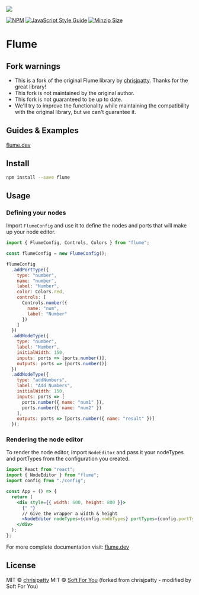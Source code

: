 ![](https://raw.githubusercontent.com/chrisjpatty/flume/master/logo.png?token=ADRZXI4TFKM3FXBEBQHQURK6QIJ6Q)

[![NPM](https://img.shields.io/npm/v/flume.svg)](https://www.npmjs.com/package/flume) [![JavaScript Style Guide](https://img.shields.io/badge/code_style-standard-brightgreen.svg)](https://standardjs.com) [![Minzip Size](https://badgen.net/bundlephobia/minzip/flume)](https://bundlephobia.com/result?p=flume)

# Flume

## Fork warnings

- This is a fork of the original Flume library by [chrisjpatty](https://github.com/chrisjpatty). Thanks for the great library!
- This fork is not maintained by the original author.
- This fork is not guaranteed to be up to date.
- We'll try to improve the functionality while maintaining the compatibility with the original library, but we can't guarantee it.

## Guides & Examples

[flume.dev](https://flume.dev)

## Install

```bash
npm install --save flume
```

## Usage

### Defining your nodes

Import `FlumeConfig` and use it to define the nodes and ports that will make up your node editor.

```jsx
import { FlumeConfig, Controls, Colors } from "flume";

const flumeConfig = new FlumeConfig();

flumeConfig
  .addPortType({
    type: "number",
    name: "number",
    label: "Number",
    color: Colors.red,
    controls: [
      Controls.number({
        name: "num",
        label: "Number"
      })
    ]
  })
  .addNodeType({
    type: "number",
    label: "Number",
    initialWidth: 150,
    inputs: ports => [ports.number()],
    outputs: ports => [ports.number()]
  })
  .addNodeType({
    type: "addNumbers",
    label: "Add Numbers",
    initialWidth: 150,
    inputs: ports => [
      ports.number({ name: "num1" }),
      ports.number({ name: "num2" })
    ],
    outputs: ports => [ports.number({ name: "result" })]
  });
```

### Rendering the node editor

To render the node editor, import `NodeEditor` and pass it your nodeTypes and portTypes from the configuration you created.

```jsx
import React from "react";
import { NodeEditor } from "flume";
import config from "./config";

const App = () => {
  return (
    <div style={{ width: 600, height: 800 }}>
      {" "}
      // Give the wrapper a width & height
      <NodeEditor nodeTypes={config.nodeTypes} portTypes={config.portTypes} />
    </div>
  );
};
```

For more complete documentation visit: [flume.dev](https://flume.dev)

## License

MIT © [chrisjpatty](https://github.com/chrisjpatty)
MIT © [Soft For You](https://github.com/SoftForYou) (forked from chrisjpatty - modified by Soft For You)
